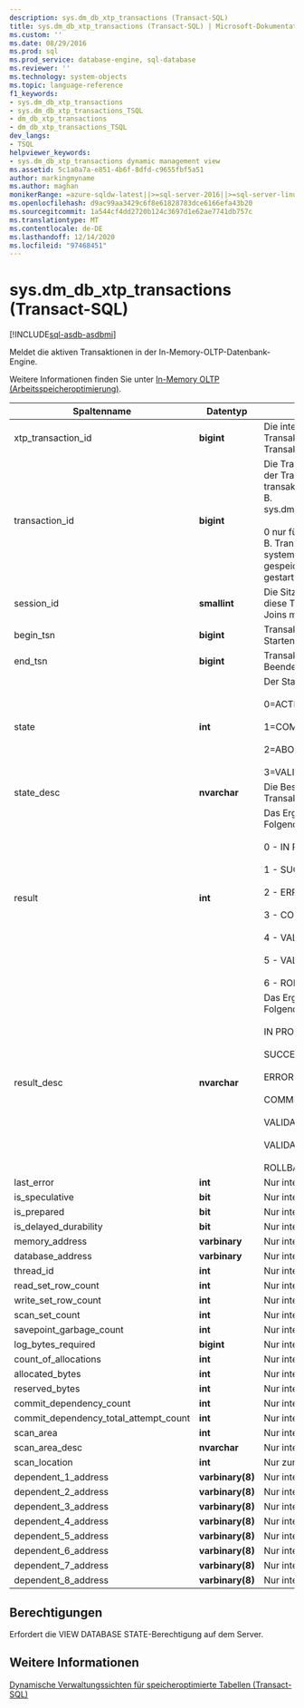 ```yaml
---
description: sys.dm_db_xtp_transactions (Transact-SQL)
title: sys.dm_db_xtp_transactions (Transact-SQL) | Microsoft-Dokumentation
ms.custom: ''
ms.date: 08/29/2016
ms.prod: sql
ms.prod_service: database-engine, sql-database
ms.reviewer: ''
ms.technology: system-objects
ms.topic: language-reference
f1_keywords:
- sys.dm_db_xtp_transactions
- sys.dm_db_xtp_transactions_TSQL
- dm_db_xtp_transactions
- dm_db_xtp_transactions_TSQL
dev_langs:
- TSQL
helpviewer_keywords:
- sys.dm_db_xtp_transactions dynamic management view
ms.assetid: 5c1a0a7a-e851-4b6f-8dfd-c9655fbf5a51
author: markingmyname
ms.author: maghan
monikerRange: =azure-sqldw-latest||>=sql-server-2016||>=sql-server-linux-2017||=azuresqldb-mi-current
ms.openlocfilehash: d9ac99aa3429c6f8e61828783dce6166efa43b20
ms.sourcegitcommit: 1a544cf4dd2720b124c3697d1e62ae7741db757c
ms.translationtype: MT
ms.contentlocale: de-DE
ms.lasthandoff: 12/14/2020
ms.locfileid: "97468451"
---
```

# <a name="sysdm_db_xtp_transactions-transact-sql"></a>sys.dm_db_xtp_transactions (Transact-SQL)
[!INCLUDE[sql-asdb-asdbmi](../../includes/applies-to-version/sql-asdb-asdbmi.md)]

  Meldet die aktiven Transaktionen in der In-Memory-OLTP-Datenbank-Engine.  
  
 Weitere Informationen finden Sie unter [In-Memory OLTP &#40;Arbeitsspeicheroptimierung&#41;](../../relational-databases/in-memory-oltp/in-memory-oltp-in-memory-optimization.md).  
    
|Spaltenname|Datentyp|Beschreibung|  
|-----------------|---------------|-----------------|  
|xtp_transaction_id|**bigint**|Die interne ID für diese Transaktion im XTP-Transaktions-Manager.|  
|transaction_id|**bigint**|Die Transaktions-ID. Joins mit der Transaktions-ID in anderen transaktionsbezogenen DMVs, z. B. sys.dm_tran_active_transactions.<br /><br /> 0 nur für XTP-Transaktionen, z. B. Transaktionen, die von systemintern kompilierten gespeicherten Prozeduren gestartet werden.|  
|session_id|**smallint**|Die Sitzungs-ID der Sitzung, die diese Transaktion ausführt. Joins mit sys.dm_exec_sessions.|  
|begin_tsn|**bigint**|Transaktionsseriennummer zum Starten der Transaktion.|  
|end_tsn|**bigint**|Transaktionsseriennummer zum Beenden der Transaktion.|  
|state|**int**|Der Status der Transaktion:<br /><br /> 0=ACTIVE<br /><br /> 1=COMMITTED<br /><br /> 2=ABORTED<br /><br /> 3=VALIDATING|  
|state_desc|**nvarchar**|Die Beschreibung des Transaktionsstatus.|  
|result|**int**|Das Ergebnis dieser Transaktion. Folgende Werte sind möglich:<br /><br /> 0 - IN PROGRESS<br /><br /> 1 - SUCCESS<br /><br /> 2 - ERROR<br /><br /> 3 - COMMIT DEPENDENCY<br /><br /> 4 - VALIDATION FAILED (RR)<br /><br /> 5 - VALIDATION FAILED (SR)<br /><br /> 6 - ROLLBACK|  
|result_desc|**nvarchar**|Das Ergebnis dieser Transaktion. Folgende Werte sind möglich:<br /><br /> IN PROGRESS<br /><br /> SUCCESS<br /><br /> ERROR<br /><br /> COMMIT DEPENDENCY<br /><br /> VALIDATION FAILED (RR)<br /><br /> VALIDATION FAILED (SR)<br /><br /> ROLLBACK|  
|last_error|**int**|Nur interne Verwendung.|  
|is_speculative|**bit**|Nur interne Verwendung.|  
|is_prepared|**bit**|Nur interne Verwendung.|  
|is_delayed_durability|**bit**|Nur interne Verwendung.|  
|memory_address|**varbinary**|Nur interne Verwendung.|  
|database_address|**varbinary**|Nur interne Verwendung.|  
|thread_id|**int**|Nur interne Verwendung.|  
|read_set_row_count|**int**|Nur interne Verwendung.|  
|write_set_row_count|**int**|Nur interne Verwendung.|  
|scan_set_count|**int**|Nur interne Verwendung.|  
|savepoint_garbage_count|**int**|Nur interne Verwendung.|  
|log_bytes_required|**bigint**|Nur interne Verwendung.|  
|count_of_allocations|**int**|Nur interne Verwendung.|  
|allocated_bytes|**int**|Nur interne Verwendung.|  
|reserved_bytes|**int**|Nur interne Verwendung.|  
|commit_dependency_count|**int**|Nur interne Verwendung.|  
|commit_dependency_total_attempt_count|**int**|Nur interne Verwendung.|  
|scan_area|**int**|Nur interne Verwendung.|  
|scan_area_desc|**nvarchar**|Nur interne Verwendung.|  
|scan_location|**int**|Nur zur internen Verwendung.|  
|dependent_1_address|**varbinary(8)**|Nur interne Verwendung.|  
|dependent_2_address|**varbinary(8)**|Nur interne Verwendung.|  
|dependent_3_address|**varbinary(8)**|Nur interne Verwendung.|  
|dependent_4_address|**varbinary(8)**|Nur interne Verwendung.|  
|dependent_5_address|**varbinary(8)**|Nur interne Verwendung.|  
|dependent_6_address|**varbinary(8)**|Nur interne Verwendung.|  
|dependent_7_address|**varbinary(8)**|Nur interne Verwendung.|  
|dependent_8_address|**varbinary(8)**|Nur interne Verwendung.|  
  
## <a name="permissions"></a>Berechtigungen  
 Erfordert die VIEW DATABASE STATE-Berechtigung auf dem Server.  
  
## <a name="see-also"></a>Weitere Informationen  
 [Dynamische Verwaltungssichten für speicheroptimierte Tabellen (Transact-SQL)](../../relational-databases/system-dynamic-management-views/memory-optimized-table-dynamic-management-views-transact-sql.md)  
  
  
